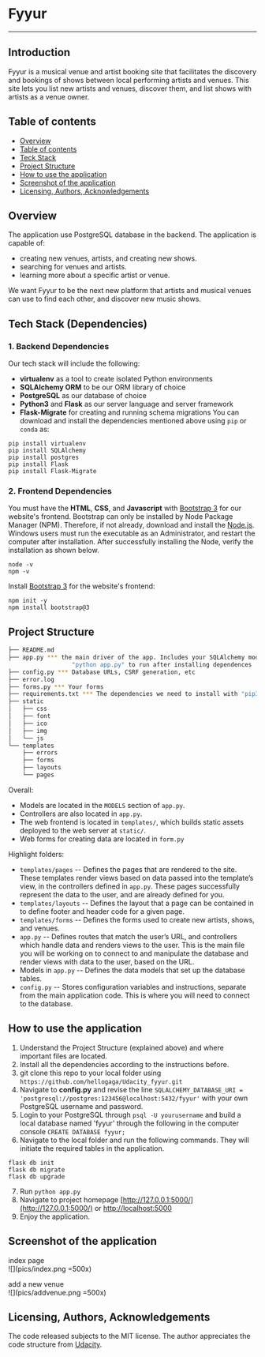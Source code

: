 # Fyyur
-----

## Introduction

Fyyur is a musical venue and artist booking site that facilitates the discovery and bookings of shows between local performing artists and venues. This site lets you list new artists and venues, discover them, and list shows with artists as a venue owner.

## Table of contents
  - [Overview](#Overview)
  - [Table of contents](#table-of-contents)
  - [Teck Stack](#Tech-Stack-(Dependencies))
  - [Project Structure](#project-structure)
  - [How to use the application](#how-to-use-the-application)
  - [Screenshot of the application](#screenshot-of-the-application)
  - [Licensing, Authors, Acknowledgements](#licensing-authors-acknowledgements)

## Overview

The application use PostgreSQL database in the backend. The application is capable of:
* creating new venues, artists, and creating new shows.
* searching for venues and artists.
* learning more about a specific artist or venue.

We want Fyyur to be the next new platform that artists and musical venues can use to find each other, and discover new music shows.

## Tech Stack (Dependencies)

### 1. Backend Dependencies
Our tech stack will include the following:
 * **virtualenv** as a tool to create isolated Python environments
 * **SQLAlchemy ORM** to be our ORM library of choice
 * **PostgreSQL** as our database of choice
 * **Python3** and **Flask** as our server language and server framework
 * **Flask-Migrate** for creating and running schema migrations
You can download and install the dependencies mentioned above using `pip` or `conda` as:
```
pip install virtualenv
pip install SQLAlchemy
pip install postgres
pip install Flask
pip install Flask-Migrate
```

### 2. Frontend Dependencies
You must have the **HTML**, **CSS**, and **Javascript** with [Bootstrap 3](https://getbootstrap.com/docs/3.4/customize/) for our website's frontend. Bootstrap can only be installed by Node Package Manager (NPM). Therefore, if not already, download and install the [Node.js](https://nodejs.org/en/download/). Windows users must run the executable as an Administrator, and restart the computer after installation. After successfully installing the Node, verify the installation as shown below.
```
node -v
npm -v
```
Install [Bootstrap 3](https://getbootstrap.com/docs/3.3/getting-started/) for the website's frontend:
```
npm init -y
npm install bootstrap@3
```

## Project Structure

  ```sh
  ├── README.md
  ├── app.py *** the main driver of the app. Includes your SQLAlchemy models.
                    "python app.py" to run after installing dependences
  ├── config.py *** Database URLs, CSRF generation, etc
  ├── error.log
  ├── forms.py *** Your forms
  ├── requirements.txt *** The dependencies we need to install with "pip3 install -r requirements.txt"
  ├── static
  │   ├── css 
  │   ├── font
  │   ├── ico
  │   ├── img
  │   └── js
  └── templates
      ├── errors
      ├── forms
      ├── layouts
      └── pages
  ```

Overall:
* Models are located in the `MODELS` section of `app.py`.
* Controllers are also located in `app.py`.
* The web frontend is located in `templates/`, which builds static assets deployed to the web server at `static/`.
* Web forms for creating data are located in `form.py`

Highlight folders:
* `templates/pages` --  Defines the pages that are rendered to the site. These templates render views based on data passed into the template’s view, in the controllers defined in `app.py`. These pages successfully represent the data to the user, and are already defined for you.
* `templates/layouts` -- Defines the layout that a page can be contained in to define footer and header code for a given page.
* `templates/forms` --  Defines the forms used to create new artists, shows, and venues.
* `app.py` --  Defines routes that match the user’s URL, and controllers which handle data and renders views to the user. This is the main file you will be working on to connect to and manipulate the database and render views with data to the user, based on the URL.
* Models in `app.py` --  Defines the data models that set up the database tables.
* `config.py` --  Stores configuration variables and instructions, separate from the main application code. This is where you will need to connect to the database.


## How to use the application
1. Understand the Project Structure (explained above) and where important files are located.
2. Install all the dependencies according to the instructions before. 
3. git clone this repo to your local folder using `https://github.com/hellogaga/Udacity_fyyur.git`
4. Navigate to **config.py** and revise the line `SQLALCHEMY_DATABASE_URI = 'postgresql://postgres:123456@localhost:5432/fyyur'` with your own PostgreSQL username and password. 
5. Login to your PostgreSQL through `psql -U yourusername` and build a local database named 'fyyur' through the following in the computer console `CREATE DATABASE fyyur;`
6. Navigate to the local folder and run the following commands. They will initiate the required tables in the application. 
```
flask db init
flask db migrate
flask db upgrade
```  
7. Run `python app.py`  
8. Navigate to project homepage [http://127.0.0.1:5000/](http://127.0.0.1:5000/) or [http://localhost:5000](http://localhost:5000) 
9. Enjoy the application.

## Screenshot of the application
index page <br>
![](pics/index.png =500x) 

add a new venue<br>
![](pics/addvenue.png =500x) 

## Licensing, Authors, Acknowledgements
The code released subjects to the MIT license. The author appreciates the code structure from [Udacity](www.udacity.com).